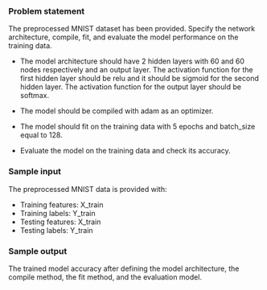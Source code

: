 ### Problem statement

The preprocessed MNIST dataset has been provided. Specify the network architecture, compile, fit, and evaluate the model performance on the training data.

* The model architecture should have 2 hidden layers with 60 and 60 nodes respectively and an output layer. The activation function for the first hidden layer should be relu and it should be sigmoid for the second hidden layer. The activation function for the output layer should be softmax.

* The model should be compiled with adam as an optimizer.

* The model should fit on the training data with 5 epochs and batch_size equal to 128.

* Evaluate the model on the training data and check its accuracy.

### Sample input

The preprocessed MNIST data is provided with:

* Training features: X_train
* Training labels: Y_train
* Testing features: X_train
* Testing labels: Y_train

### Sample output

The trained model accuracy after defining the model architecture, the compile method, the fit method, and the evaluation model.
